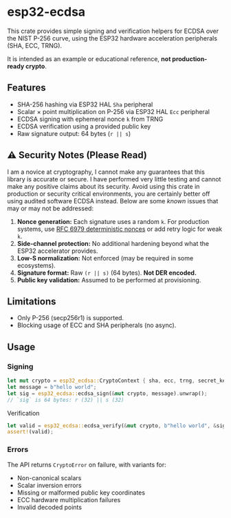 # esp32-ecdsa

This crate provides simple signing and verification helpers for ECDSA over the NIST P-256 curve, using the ESP32 hardware acceleration peripherals (SHA, ECC, TRNG).

It is intended as an example or educational reference, **not production-ready crypto**.

## Features

-   SHA-256 hashing via ESP32 HAL `Sha` peripheral
-   Scalar × point multiplication on P-256 via ESP32 HAL `Ecc` peripheral
-   ECDSA signing with ephemeral nonce `k` from TRNG
-   ECDSA verification using a provided public key
-   Raw signature output: 64 bytes (`r || s`)

## ⚠️ Security Notes (Please Read)

I am a novice at cryptography, I cannot make any guarantees that this library is accurate or secure. I have performed very little testing and cannot make any positive claims about its security. Avoid using this crate in production or security critical environments, you are certainly better off using audited software ECDSA instead. Below are some _known_ issues that may or may not be addressed:

1. **Nonce generation:** Each signature uses a random `k`. For production systems, use [RFC 6979 deterministic nonces](https://datatracker.ietf.org/doc/html/rfc6979) or add retry logic for weak `k`.
2. **Side-channel protection:** No additional hardening beyond what the ESP32 accelerator provides.
3. **Low-S normalization:** Not enforced (may be required in some ecosystems).
4. **Signature format:** Raw `(r || s)` (64 bytes). **Not DER encoded.**
5. **Public key validation:** Assumed to be performed at provisioning.

## Limitations

-   Only P-256 (secp256r1) is supported.
-   Blocking usage of ECC and SHA peripherals (no async).

## Usage

### Signing

```rust
let mut crypto = esp32_ecdsa::CryptoContext { sha, ecc, trng, secret_key, server_public_key };
let message = b"hello world";
let sig = esp32_ecdsa::ecdsa_sign(&mut crypto, message).unwrap();
// `sig` is 64 bytes: r (32) || s (32)
```

Verification

```rust
let valid = esp32_ecdsa::ecdsa_verify(&mut crypto, b"hello world", &sig).unwrap();
assert!(valid);
```

### Errors

The API returns `CryptoError` on failure, with variants for:

-   Non-canonical scalars
-   Scalar inversion errors
-   Missing or malformed public key coordinates
-   ECC hardware multiplication failures
-   Invalid decoded points
